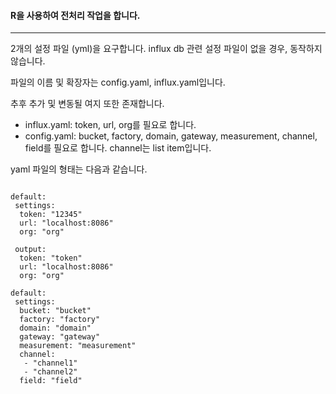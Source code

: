 #### R을 사용하여 전처리 작업을 합니다.
---
2개의 설정 파일 (yml)을 요구합니다. influx db 관련 설정 파일이 없을 경우, 동작하지 않습니다.

파일의 이름 및 확장자는 config.yaml, influx.yaml입니다.

추후 추가 및 변동될 여지 또한 존재합니다.

- influx.yaml: token, url, org를 필요로 합니다.
- config.yaml: bucket, factory, domain, gateway, measurement, channel, field를 필요로 합니다. channel는 list item입니다.

yaml 파일의 형태는 다음과 같습니다.

```influx yaml

default:
 settings: 
  token: "12345"
  url: "localhost:8086"
  org: "org"

 output:
  token: "token"
  url: "localhost:8086"
  org: "org"  

```

```config yaml
default:
 settings:
  bucket: "bucket"
  factory: "factory"
  domain: "domain"
  gateway: "gateway"
  measurement: "measurement"
  channel:
   - "channel1"
   - "channel2"
  field: "field"
```
